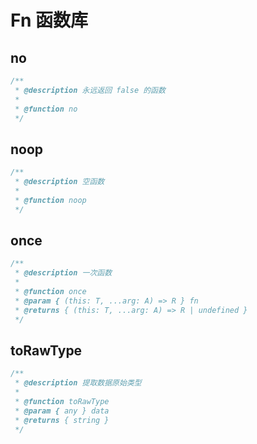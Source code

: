 # Fn 函数库

## no
```ts
/**
 * @description 永远返回 false 的函数
 *
 * @function no
 */
```

## noop
```ts
/**
 * @description 空函数
 *
 * @function noop
 */
```

## once
```ts
/**
 * @description 一次函数
 *
 * @function once
 * @param { (this: T, ...arg: A) => R } fn
 * @returns { (this: T, ...arg: A) => R | undefined }
 */
```

## toRawType
```ts
/**
 * @description 提取数据原始类型
 *
 * @function toRawType
 * @param { any } data
 * @returns { string }
 */
```
